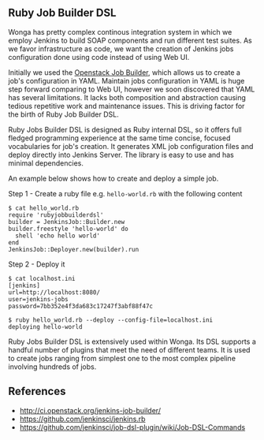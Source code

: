 ## Ruby Job Builder DSL

Wonga has pretty complex continous integration system in which we employ Jenkins to build SOAP components and run different test suites. As we favor infrastructure as code, we want the creation of Jenkins jobs configuration done using code instead of using Web UI.

Initially we used the [Openstack Job Builder](http://ci.openstack.org/jenkins-job-builder/), which allows us to create a job's configuration in YAML. Maintain jobs configuration in YAML is huge step forward comparing to Web UI, however we soon discovered that YAML has several limitations. It lacks both composition and abstraction causing tedious repetitive work and maintenance issues. This is driving factor for the birth of Ruby Job Builder DSL.

Ruby Jobs Builder DSL is designed as Ruby internal DSL, so it offers full fledged programming experience at the same time concise, focused vocabularies for job's creation. It generates XML job configuration files and deploy directly into Jenkins Server. The library is easy to use and has minimal dependencies. 

An example below shows how to create and deploy a simple job.

Step 1 - Create a ruby file e.g. `hello-world.rb` with the following content

    $ cat hello_world.rb
    require 'rubyjobbuilderdsl'
    builder = JenkinsJob::Builder.new
    builder.freestyle 'hello-world' do
      shell 'echo hello world'
    end
    JenkinsJob::Deployer.new(builder).run

Step 2 - Deploy it

    $ cat localhost.ini
    [jenkins]
    url=http://localhost:8080/
    user=jenkins-jobs
    password=7bb352e4f3da683c17247f3abf88f47c

    $ ruby hello_world.rb --deploy --config-file=localhost.ini
    deploying hello-world

Ruby Jobs Builder DSL is extensively used within Wonga. Its DSL supports a handful number of plugins that meet the need of different teams. It is used to create jobs ranging from simplest one to the most complex pipeline involving hundreds of jobs.

## References

* http://ci.openstack.org/jenkins-job-builder/
* https://github.com/jenkinsci/jenkins.rb
* https://github.com/jenkinsci/job-dsl-plugin/wiki/Job-DSL-Commands
